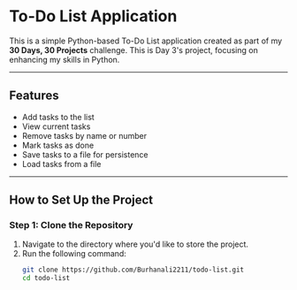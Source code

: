 # To-Do List Application

This is a simple Python-based To-Do List application created as part of my **30 Days, 30 Projects** challenge. This is Day 3's project, focusing on enhancing my skills in Python.

---

## Features
- Add tasks to the list
- View current tasks
- Remove tasks by name or number
- Mark tasks as done
- Save tasks to a file for persistence
- Load tasks from a file

---

## How to Set Up the Project

### Step 1: Clone the Repository
1. Navigate to the directory where you'd like to store the project.
2. Run the following command:
   ```bash
   git clone https://github.com/Burhanali2211/todo-list.git
   cd todo-list
